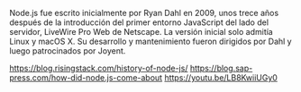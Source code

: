 Node.js fue escrito inicialmente por Ryan Dahl en 2009, unos trece años después de la introducción del primer entorno JavaScript del lado del servidor, LiveWire Pro Web de Netscape. La versión inicial solo admitía Linux y macOS X. Su desarrollo y mantenimiento fueron dirigidos por Dahl y luego patrocinados por Joyent.

https://blog.risingstack.com/history-of-node-js/
https://blog.sap-press.com/how-did-node.js-come-about
https://youtu.be/LB8KwiiUGy0